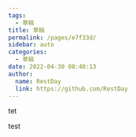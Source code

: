 ```yaml
---
tags: 
  - 草稿
title: 草稿
permalink: /pages/e7f33d/
sidebar: auto
categories: 
  - 草稿
date: 2022-04-30 08:40:13
author: 
  name: RestDay
  link: https://github.com/RestDay
---
```


tet

<!-- more -->

test